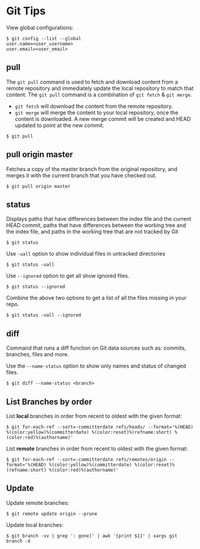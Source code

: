 # Git Tips

View global configurations:


```shell
$ git config --list --global
user.name=<user_username>
user.email=<user_email>
```

## pull
The `git pull` command is used to fetch and download content from a remote repository and immediately update the local repository to match that content. The `git pull` command is a combination of `git fetch` & `git merge`.

- `git fetch` will download the content from the remote repository.
- `git merge` will merge the content to your local repository, once the content is downloaded. A new merge commit will be created and HEAD updated to point at the new commit.

```shell
$ git pull 
```

## pull origin master
Fetches a copy of the master branch from the original repository, and merges it with the current branch that you have checked out.
```shell
$ git pull origin master
```

## status
Displays paths that have differences between the index file and the current HEAD commit, paths that have differences between the working tree and the index file, and paths in the working tree that are not tracked by Git

```shell
$ git status
```

Use `-uall` option to show individual files in untracked directories
```shell
$ git status -uall
```

Use `--ignored` option to get all show ignored files.
```shell
$ git status --ignored
```

Combine the above two options to  get a list of all the files missing in your repo.
```shell
$ git status -uall --ignored
```

## diff
Command that runs a diff function on Git data sources such as: commits, branches, files and more.

Use the `--name-status` option to show only names and status of changed files. 
```
$ git diff --name-status <branch>
```

## List Branches by order

List **local** branches in order from recent to oldest with the given format:
```shell
$ git for-each-ref --sort=-committerdate refs/heads/ --format='%(HEAD) %(color:yellow)%(committerdate) %(color:reset)%(refname:short) %(color:red)%(authorname)'
```

List **remote** branches in order from recent to oldest with the given format:
```shell
$ git for-each-ref --sort=-committerdate refs/remotes/origin --format='%(HEAD) %(color:yellow)%(committerdate) %(color:reset)%(refname:short) %(color:red)%(authorname)'
```

## Update
Update remote branches:
```shell
$ git remote update origin --prune
```

Update local branches:
```shell
$ git branch -vv | grep ': gone]' | awk '{print $1}' | xargs git branch -d
```
